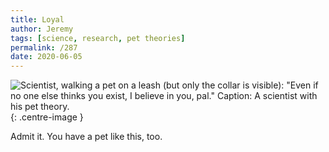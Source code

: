 ```yaml
---
title: Loyal
author: Jeremy
tags: [science, research, pet theories]
permalink: /287
date: 2020-06-05
---
```


![Scientist, walking a pet on a leash (but only the collar is visible): "Even if no one else thinks you exist, I believe in you, pal." Caption: A scientist with his pet theory.](https://res.cloudinary.com/dh3hm8pb7/image/upload/c_scale,q_auto:best,w_615/v1535842782/Handwaving/Published/Loyalty.png){: .centre-image }

Admit it. You have a pet like this, too.
